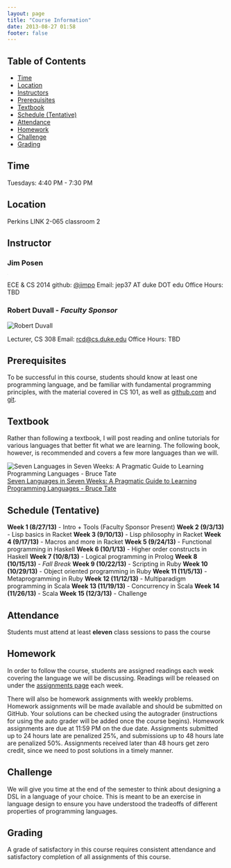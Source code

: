 ```yaml
---
layout: page
title: "Course Information"
date: 2013-08-27 01:58
footer: false
---
```


## Table of Contents
* [Time](#time)
* [Location](#location)
* [Instructors](#instructors)
* [Prerequisites](#prereqs)
* [Textbook](#textbook)
* [Schedule (Tentative)](#schedule)
* [Attendance](#attendance)
* [Homework](#homework)
* [Challenge](#challenge)
* [Grading](#grading)

<h2 id="time">Time</h2>

Tuesdays: 4:40 PM - 7:30 PM

<h2 id="location">Location</h2>

Perkins LINK 2-065 classroom 2

<h2 id="instructors">Instructor</h2>

### Jim Posen

<img src="https://sphotos-a.xx.fbcdn.net/hphotos-snc7/432248_10151119162660988_1733947672_n.jpg" alt="" style="max-width: 200px; p#adding: 5px; border: 1px solid #F0F0F0;">

ECE & CS 2014
github: [@jimpo](https://github.com/jimpo)
Email: jep37 AT duke DOT edu
Office Hours: TBD

### Robert Duvall - *Faculty Sponsor*
![Robert Duvall](http://www.cs.duke.edu/rcd/images/rcd.jpg)

Lecturer, CS 308
Email: [rcd@cs.duke.edu]('mailto:rcd@cs.duke.edu')
Office Hours: TBD

<h2 id="prereqs">Prerequisites</h2>

To be successful in this course, students should know at least one programming language, and be familiar with fundamental programming principles, with the material covered in CS 101, as well as [github.com](http://github.com) and [git](http://git-scm.com/).

<h2 id="textbook">Textbook</h2>

Rather than following a textbook, I will post reading and online tutorials for various languages that better fit what we are learning. The following book, however, is recommended and covers a few more languages than we will.

![Seven Languages in Seven Weeks: A Pragmatic Guide to Learning Programming Languages - Bruce Tate](http://imagery.pragprog.com/products/195/btlang_xlargecover.jpg?1298589937)
[Seven Languages in Seven Weeks: A Pragmatic Guide to Learning Programming Languages - Bruce Tate](http://pragprog.com/book/btlang/seven-languages-in-seven-weeks)

<h2 id="schedule">Schedule (Tentative)</h2>

**Week 1 (8/27/13)** - Intro + Tools (Faculty Sponsor Present)
**Week 2 (9/3/13)** - Lisp basics in Racket
**Week 3 (9/10/13)** - Lisp philosophy in Racket
**Week 4 (9/17/13)** - Macros and more in Racket
**Week 5 (9/24/13)** - Functional programming in Haskell
**Week 6 (10/1/13)** - Higher order constructs in Haskell
**Week 7 (10/8/13)** - Logical programming in Prolog
**Week 8 (10/15/13)** - *Fall Break*
**Week 9 (10/22/13)** - Scripting in Ruby
**Week 10 (10/29/13)** - Object oriented programming in Ruby
**Week 11 (11/5/13)** - Metaprogramming in Ruby
**Week 12 (11/12/13)** - Multiparadigm programming in Scala
**Week 13 (11/19/13)** - Concurrency in Scala
**Week 14 (11/26/13)** - Scala
**Week 15 (12/3/13)** - Challenge

<h2 id="attendance">Attendance</h2>

Students must attend at least **eleven** class sessions to pass the course

<h2 id="homework">Homework</h2>

In order to follow the course, students are assigned readings each week covering the language we will be discussing. Readings will be released on under the [assignments page](/assignments/) each week.

There will also be homework assignments with weekly problems. Homework assignments will be made available and should be submitted on GitHub. Your solutions can be checked using the autograder (instructions for using the auto grader will be added once the course begins). Homework assignments are due at 11:59 PM on the due date. Assignments submitted up to 24 hours late are penalized 25%, and submissions up to 48 hours late are penalized 50%. Assignments received later than 48 hours get zero credit, since we need to post solutions in a timely manner.

<h2 id="challenge">Challenge</h2>

We will give you time at the end of the semester to think about designing a DSL in a language of your choice. This is meant to be an exercise in language design to ensure you have understood the tradeoffs of different properties of programming languages.

<h2 id="grading">Grading</h2>

A grade of satisfactory in this course requires consistent attendance and satisfactory completion of all assignments of this course.
